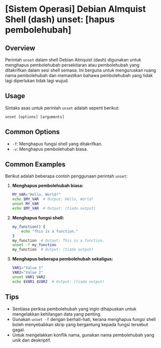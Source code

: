 # [Sistem Operasi] Debian Almquist Shell (dash) unset: [hapus pembolehubah]

## Overview
Perintah `unset` dalam shell Debian Almquist (dash) digunakan untuk menghapus pembolehubah persekitaran atau pembolehubah yang ditakrifkan dalam sesi shell semasa. Ini berguna untuk menguruskan ruang nama pembolehubah dan memastikan bahawa pembolehubah yang tidak lagi diperlukan tidak lagi wujud.

## Usage
Sintaks asas untuk perintah `unset` adalah seperti berikut:

```
unset [options] [arguments]
```

## Common Options
- `-f`: Menghapus fungsi shell yang ditakrifkan.
- `-v`: Menghapus pembolehubah biasa.

## Common Examples
Berikut adalah beberapa contoh penggunaan perintah `unset`:

1. **Menghapus pembolehubah biasa:**
   ```sh
   MY_VAR="Hello, World!"
   echo $MY_VAR  # Output: Hello, World!
   unset MY_VAR
   echo $MY_VAR  # Output: (tiada output)
   ```

2. **Menghapus fungsi shell:**
   ```sh
   my_function() {
       echo "This is a function."
   }
   my_function  # Output: This is a function.
   unset -f my_function
   my_function  # Output: (tiada output)
   ```

3. **Menghapus beberapa pembolehubah sekaligus:**
   ```sh
   VAR1="Value 1"
   VAR2="Value 2"
   unset VAR1 VAR2
   echo $VAR1 $VAR2  # Output: (tiada output)
   ```

## Tips
- Sentiasa periksa pembolehubah yang ingin dihapuskan untuk mengelakkan kehilangan data yang penting.
- Gunakan `unset -f` dengan berhati-hati, kerana menghapus fungsi shell boleh menyebabkan skrip yang bergantung kepada fungsi tersebut gagal.
- Untuk mengelakkan konflik nama, gunakan nama pembolehubah yang unik dan deskriptif.